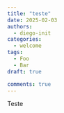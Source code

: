 ```yaml
---
title: "teste"
date: 2025-02-03
authors:
  - diego-init
categories:
  - welcome
tags:
  - Foo
  - Bar
draft: true

comments: true
---
```


Teste